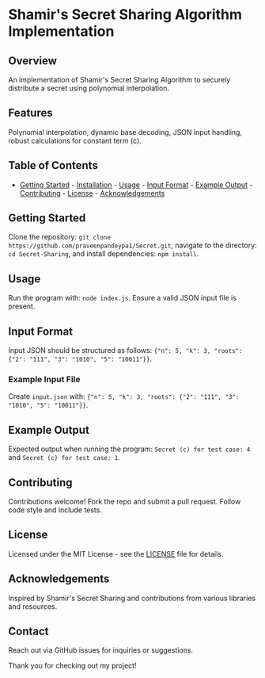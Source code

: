 # Shamir's Secret Sharing Algorithm Implementation

## Overview
An implementation of Shamir's Secret Sharing Algorithm to securely distribute a secret using polynomial interpolation.

## Features
Polynomial interpolation, dynamic base decoding, JSON input handling, robust calculations for constant term (c).

## Table of Contents
- [Getting Started](#getting-started) - [Installation](#installation) - [Usage](#usage) - [Input Format](#input-format) - [Example Output](#example-output) - [Contributing](#contributing) - [License](#license) - [Acknowledgements](#acknowledgements)

## Getting Started
Clone the repository: `git clone https://github.com/praveenpandeypa1/Secret.git`, navigate to the directory: `cd Secret-Sharing`, and install dependencies: `npm install`.

## Usage
Run the program with: `node index.js`. Ensure a valid JSON input file is present.

## Input Format
Input JSON should be structured as follows: `{"n": 5, "k": 3, "roots": {"2": "111", "3": "1010", "5": "10011"}}`.

### Example Input File
Create `input.json` with: `{"n": 5, "k": 3, "roots": {"2": "111", "3": "1010", "5": "10011"}}`.

## Example Output
Expected output when running the program: `Secret (c) for test case: 4` and `Secret (c) for test case: 1`.

## Contributing
Contributions welcome! Fork the repo and submit a pull request. Follow code style and include tests.

## License
Licensed under the MIT License - see the [LICENSE](LICENSE) file for details.

## Acknowledgements
Inspired by Shamir's Secret Sharing and contributions from various libraries and resources.

## Contact
Reach out via GitHub issues for inquiries or suggestions. 

Thank you for checking out my project!
